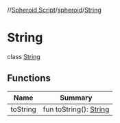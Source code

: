 //[Spheroid Script](../../index.md)/[spheroid](../index.md)/[String](index.md)



# String  
 class [String](index.md)   


## Functions  
  
|  Name|  Summary| 
|---|---|
| toString| fun toString(): [String](../../spheroid/-string/index.md)  <br>

